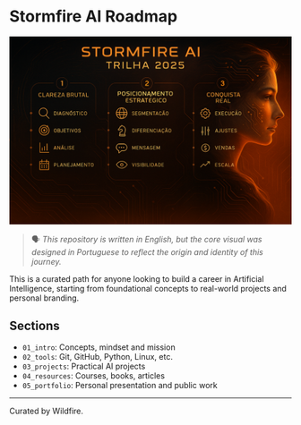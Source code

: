 # Stormfire AI Roadmap

![Stormfire Trilha 2025](stormfire_trilha_2025.png)

> 🗣️ *This repository is written in English, but the core visual was designed in Portuguese to reflect the origin and identity of this journey.*

This is a curated path for anyone looking to build a career in Artificial Intelligence, starting from foundational concepts to real-world projects and personal branding.

## Sections

- `01_intro`: Concepts, mindset and mission
- `02_tools`: Git, GitHub, Python, Linux, etc.
- `03_projects`: Practical AI projects
- `04_resources`: Courses, books, articles
- `05_portfolio`: Personal presentation and public work

---

Curated by Wildfire.
